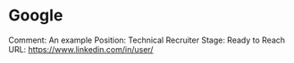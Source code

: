 # Google

Comment: An example
Position: Technical Recruiter
Stage: Ready to Reach
URL: https://www.linkedin.com/in/user/